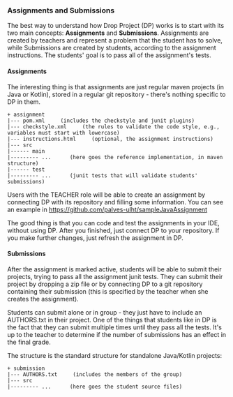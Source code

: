 ### Assignments and Submissions

The best way to understand how Drop Project (DP) works is to start with its two main concepts: **Assignments** and **Submissions**. Assignments are created by teachers and represent a problem that the student has to solve, while Submissions are created by students, according to the assignment instructions. The students' goal is to pass all of the assignment's tests.

#### Assignments

The interesting thing is that assignments are just regular maven projects (in Java or Kotlin), stored in a regular git repository - there's nothing specific to DP in them.

    + assignment
    |--- pom.xml     (includes the checkstyle and junit plugins)
    |--- checkstyle.xml     (the rules to validate the code style, e.g., variables must start with lowercase)
    |--- instructions.html     (optional, the assignment instructions)
    |--- src
    |------ main
    |--------- ...      (here goes the reference implementation, in maven structure)
    |------ test
    |--------- ...      (junit tests that will validate students' submissions)

Users with the TEACHER role will be able to create an assignment by connecting DP with its repository and filling some information. You can see an example in https://github.com/palves-ulht/sampleJavaAssignment

The good thing is that you can code and test the assignments in your IDE, without using DP. After you finished, just connect DP to your repository. If you make further changes, just refresh the assignment in DP.

#### Submissions

After the assignment is marked active, students will be able to submit their projects, trying to pass all the assignment junit tests. They can submit their project by dropping a zip file or by connecting DP to a git repository containing their submission (this is specified by the teacher when she creates the assignment).

Students can submit alone or in group - they just have to include an AUTHORS.txt in their project. One of the things that students like in DP is the fact that they can submit multiple times until they pass all the tests. It's up to the teacher to determine if the number of submissions has an effect in the final grade.

The structure is the standard structure for standalone Java/Kotlin projects:

    + submission
    |--- AUTHORS.txt     (includes the members of the group)
    |--- src
    |--------- ...      (here goes the student source files)
